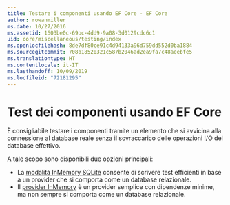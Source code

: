 ```yaml
---
title: Testare i componenti usando EF Core - EF Core
author: rowanmiller
ms.date: 10/27/2016
ms.assetid: 1603be0c-69bc-4dd9-9a08-3d0129cdc6c1
uid: core/miscellaneous/testing/index
ms.openlocfilehash: 8de7df80ce91c4d94133a96d759dd552d0ba1884
ms.sourcegitcommit: 708b18520321c587b2046ad2ea9fa7c48aeebfe5
ms.translationtype: HT
ms.contentlocale: it-IT
ms.lasthandoff: 10/09/2019
ms.locfileid: "72181295"
---
```

# <a name="testing-components-using-ef-core"></a>Test dei componenti usando EF Core

È consigliabile testare i componenti tramite un elemento che si avvicina alla connessione al database reale senza il sovraccarico delle operazioni I/O del database effettivo.

A tale scopo sono disponibili due opzioni principali:
 * La [modalità InMemory SQLite](sqlite.md) consente di scrivere test efficienti in base a un provider che si comporta come un database relazionale.
 * Il [provider InMemory](in-memory.md) è un provider semplice con dipendenze minime, ma non sempre si comporta come un database relazionale.
